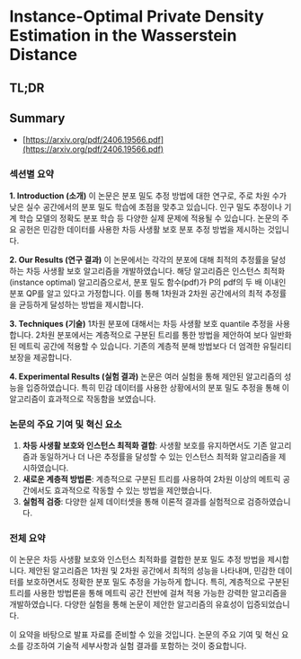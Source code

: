 # Instance-Optimal Private Density Estimation in the Wasserstein Distance
## TL;DR
## Summary
- [https://arxiv.org/pdf/2406.19566.pdf](https://arxiv.org/pdf/2406.19566.pdf)

### 섹션별 요약

**1. Introduction (소개)**
이 논문은 분포 밀도 추정 방법에 대한 연구로, 주로 차원 수가 낮은 실수 공간에서의 분포 밀도 학습에 초점을 맞추고 있습니다. 인구 밀도 추정이나 기계 학습 모델의 정확도 분포 학습 등 다양한 실제 문제에 적용될 수 있습니다. 논문의 주요 공헌은 민감한 데이터를 사용한 차등 사생활 보호 분포 추정 방법을 제시하는 것입니다.

**2. Our Results (연구 결과)**
이 논문에서는 각각의 분포에 대해 최적의 추정률을 달성하는 차등 사생활 보호 알고리즘을 개발하였습니다. 해당 알고리즘은 인스턴스 최적화(instance optimal) 알고리즘으로서, 분포 밀도 함수(pdf)가 P의 pdf의 두 배 이내인 분포 QP를 알고 있다고 가정합니다. 이를 통해 1차원과 2차원 공간에서의 최적 추정률을 균등하게 달성하는 방법을 제시합니다.

**3. Techniques (기술)**
1차원 분포에 대해서는 차등 사생활 보호 quantile 추정을 사용합니다. 2차원 분포에서는 계층적으로 구분된 트리를 통한 방법을 제안하여 보다 일반화된 메트릭 공간에 적용할 수 있습니다. 기존의 계층적 분해 방법보다 더 엄격한 유틸리티 보장을 제공합니다.

**4. Experimental Results (실험 결과)**
논문은 여러 실험을 통해 제안된 알고리즘의 성능을 입증하였습니다. 특히 민감 데이터를 사용한 상황에서의 분포 밀도 추정을 통해 이 알고리즘이 효과적으로 작동함을 보였습니다.

### 논문의 주요 기여 및 혁신 요소
1. **차등 사생활 보호와 인스턴스 최적화 결합**: 사생활 보호를 유지하면서도 기존 알고리즘과 동일하거나 더 나은 추정률을 달성할 수 있는 인스턴스 최적화 알고리즘을 제시하였습니다.
2. **새로운 계층적 방법론**: 계층적으로 구분된 트리를 사용하여 2차원 이상의 메트릭 공간에서도 효과적으로 작동할 수 있는 방법을 제안했습니다.
3. **실험적 검증**: 다양한 실제 데이터셋을 통해 이론적 결과를 실험적으로 검증하였습니다.

### 전체 요약
이 논문은 차등 사생활 보호와 인스턴스 최적화를 결합한 분포 밀도 추정 방법을 제시합니다. 제안된 알고리즘은 1차원 및 2차원 공간에서 최적의 성능을 나타내며, 민감한 데이터를 보호하면서도 정확한 분포 밀도 추정을 가능하게 합니다. 특히, 계층적으로 구분된 트리를 사용한 방법론을 통해 메트릭 공간 전반에 걸쳐 적용 가능한 강력한 알고리즘을 개발하였습니다. 다양한 실험을 통해 논문이 제안한 알고리즘의 유효성이 입증되었습니다.

이 요약을 바탕으로 발표 자료를 준비할 수 있을 것입니다. 논문의 주요 기여 및 혁신 요소를 강조하여 기술적 세부사항과 실험 결과를 포함하는 것이 중요합니다.